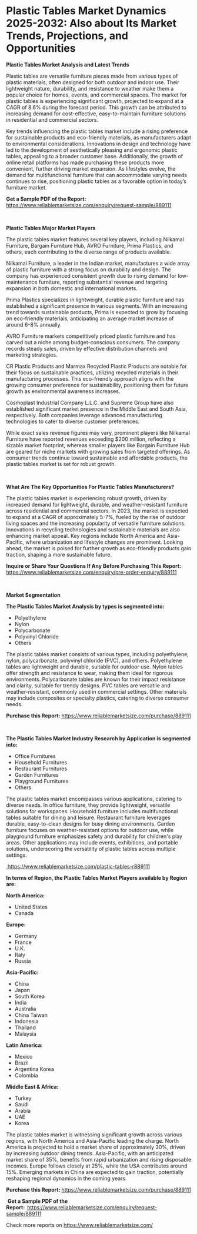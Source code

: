 <p><h1>Plastic Tables Market Dynamics 2025-2032: Also about Its Market Trends, Projections, and Opportunities</h1></p><p><strong>Plastic Tables Market Analysis and Latest Trends</strong></p>
<p><p>Plastic tables are versatile furniture pieces made from various types of plastic materials, often designed for both outdoor and indoor use. Their lightweight nature, durability, and resistance to weather make them a popular choice for homes, events, and commercial spaces. The market for plastic tables is experiencing significant growth, projected to expand at a CAGR of 8.6% during the forecast period. This growth can be attributed to increasing demand for cost-effective, easy-to-maintain furniture solutions in residential and commercial sectors.</p><p>Key trends influencing the plastic tables market include a rising preference for sustainable products and eco-friendly materials, as manufacturers adapt to environmental considerations. Innovations in design and technology have led to the development of aesthetically pleasing and ergonomic plastic tables, appealing to a broader customer base. Additionally, the growth of online retail platforms has made purchasing these products more convenient, further driving market expansion. As lifestyles evolve, the demand for multifunctional furniture that can accommodate varying needs continues to rise, positioning plastic tables as a favorable option in today’s furniture market.</p></p>
<p><strong>Get a Sample PDF of the Report:&nbsp;</strong> <a href="https://www.reliablemarketsize.com/enquiry/request-sample/889111?utm_campaign=3166&utm_medium=2&utm_source=Github&utm_content=ia&utm_term=04042025&utm_id=plastic-tables">https://www.reliablemarketsize.com/enquiry/request-sample/889111</a></p>
<p>&nbsp;</p>
<p><strong>Plastic Tables Major Market Players</strong></p>
<p><p>The plastic tables market features several key players, including Nilkamal Furniture, Bargain Furniture Hub, AVRO Furniture, Prima Plastics, and others, each contributing to the diverse range of products available. </p><p>Nilkamal Furniture, a leader in the Indian market, manufactures a wide array of plastic furniture with a strong focus on durability and design. The company has experienced consistent growth due to rising demand for low-maintenance furniture, reporting substantial revenue and targeting expansion in both domestic and international markets.</p><p>Prima Plastics specializes in lightweight, durable plastic furniture and has established a significant presence in various segments. With an increasing trend towards sustainable products, Prima is expected to grow by focusing on eco-friendly materials, anticipating an average market increase of around 6-8% annually.</p><p>AVRO Furniture markets competitively priced plastic furniture and has carved out a niche among budget-conscious consumers. The company records steady sales, driven by effective distribution channels and marketing strategies.</p><p>CR Plastic Products and Marmax Recycled Plastic Products are notable for their focus on sustainable practices, utilizing recycled materials in their manufacturing processes. This eco-friendly approach aligns with the growing consumer preference for sustainability, positioning them for future growth as environmental awareness increases.</p><p>Cosmoplast Industrial Company L.L.C. and Supreme Group have also established significant market presence in the Middle East and South Asia, respectively. Both companies leverage advanced manufacturing technologies to cater to diverse customer preferences.</p><p>While exact sales revenue figures may vary, prominent players like Nilkamal Furniture have reported revenues exceeding $200 million, reflecting a sizable market footprint, whereas smaller players like Bargain Furniture Hub are geared for niche markets with growing sales from targeted offerings. As consumer trends continue toward sustainable and affordable products, the plastic tables market is set for robust growth.</p></p>
<p>&nbsp;</p>
<p><strong>What Are The Key Opportunities For Plastic Tables Manufacturers?</strong></p>
<p><p>The plastic tables market is experiencing robust growth, driven by increased demand for lightweight, durable, and weather-resistant furniture across residential and commercial sectors. In 2023, the market is expected to expand at a CAGR of approximately 5-7%, fueled by the rise of outdoor living spaces and the increasing popularity of versatile furniture solutions. Innovations in recycling technologies and sustainable materials are also enhancing market appeal. Key regions include North America and Asia-Pacific, where urbanization and lifestyle changes are prominent. Looking ahead, the market is poised for further growth as eco-friendly products gain traction, shaping a more sustainable future.</p></p>
<p><strong>Inquire or Share Your Questions If Any Before Purchasing This Report:</strong> <a href="https://www.reliablemarketsize.com/enquiry/pre-order-enquiry/889111?utm_campaign=3166&utm_medium=2&utm_source=Github&utm_content=ia&utm_term=04042025&utm_id=plastic-tables">https://www.reliablemarketsize.com/enquiry/pre-order-enquiry/889111</a></p>
<p>&nbsp;</p>
<p><strong>Market Segmentation</strong></p>
<p><strong>The Plastic Tables Market Analysis by types is segmented into:</strong></p>
<p><ul><li>Polyethylene</li><li>Nylon</li><li>Polycarbonate</li><li>Polyvinyl Chloride</li><li>Others</li></ul></p>
<p><p>The plastic tables market consists of various types, including polyethylene, nylon, polycarbonate, polyvinyl chloride (PVC), and others. Polyethylene tables are lightweight and durable, suitable for outdoor use. Nylon tables offer strength and resistance to wear, making them ideal for rigorous environments. Polycarbonate tables are known for their impact resistance and clarity, suitable for trendy designs. PVC tables are versatile and weather-resistant, commonly used in commercial settings. Other materials may include composites or specialty plastics, catering to diverse consumer needs.</p></p>
<p><strong>Purchase this Report:&nbsp;</strong><a href="https://www.reliablemarketsize.com/purchase/889111?utm_campaign=3166&utm_medium=2&utm_source=Github&utm_content=ia&utm_term=04042025&utm_id=plastic-tables">https://www.reliablemarketsize.com/purchase/889111</a></p>
<p>&nbsp;</p>
<p><strong>The Plastic Tables Market Industry Research by Application is segmented into:</strong></p>
<p><ul><li>Office Furnitures</li><li>Household Furnitures</li><li>Restaurant Furnitures</li><li>Garden Furnitures</li><li>Playground Furnitures</li><li>Others</li></ul></p>
<p><p>The plastic tables market encompasses various applications, catering to diverse needs. In office furniture, they provide lightweight, versatile solutions for workspaces. Household furniture includes multifunctional tables suitable for dining and leisure. Restaurant furniture leverages durable, easy-to-clean designs for busy dining environments. Garden furniture focuses on weather-resistant options for outdoor use, while playground furniture emphasizes safety and durability for children's play areas. Other applications may include events, exhibitions, and portable solutions, underscoring the versatility of plastic tables across multiple settings.</p></p>
<p><a href="https://www.reliablemarketsize.com/plastic-tables-r889111?utm_campaign=3166&utm_medium=2&utm_source=Github&utm_content=ia&utm_term=04042025&utm_id=plastic-tables">&nbsp;https://www.reliablemarketsize.com/plastic-tables-r889111</a></p>
<p><strong>In terms of Region, the Plastic Tables Market Players available by Region are:</strong></p>
<p>
    <p> <strong> North America: </strong>
        <ul>
            <li>United States</li>
            <li>Canada</li>
        </ul>
        </p> 
    <p> <strong> Europe: </strong>
        <ul>
            <li>Germany</li>
            <li>France</li>
            <li>U.K.</li>
            <li>Italy</li>
            <li>Russia</li>
        </ul>
        </p> 
    <p> <strong> Asia-Pacific: </strong>
        <ul>
            <li>China</li>
            <li>Japan</li>
            <li>South Korea</li>
            <li>India</li>
            <li>Australia</li>
            <li>China Taiwan</li>
            <li>Indonesia</li>
            <li>Thailand</li>
            <li>Malaysia</li>
        </ul>
        </p> 
    <p> <strong> Latin America: </strong>
        <ul>
            <li>Mexico</li>
            <li>Brazil</li>
            <li>Argentina Korea</li>
            <li>Colombia</li>
        </ul>
        </p> 
    <p> <strong> Middle East & Africa: </strong>
        <ul>
            <li>Turkey</li>
            <li>Saudi</li>
            <li>Arabia</li>
            <li>UAE</li>
            <li>Korea</li>
        </ul>
    </p>
    </p>
<p><p>The plastic tables market is witnessing significant growth across various regions, with North America and Asia-Pacific leading the charge. North America is projected to hold a market share of approximately 30%, driven by increasing outdoor dining trends. Asia-Pacific, with an anticipated market share of 35%, benefits from rapid urbanization and rising disposable incomes. Europe follows closely at 25%, while the USA contributes around 15%. Emerging markets in China are expected to gain traction, potentially reshaping regional dynamics in the coming years.</p></p>
<p><strong>Purchase this Report: </strong><a href="https://www.reliablemarketsize.com/purchase/889111?utm_campaign=3166&utm_medium=2&utm_source=Github&utm_content=ia&utm_term=04042025&utm_id=plastic-tables">https://www.reliablemarketsize.com/purchase/889111</a></p>
<p>&nbsp;<strong>Get a Sample PDF of the Report:&nbsp;&nbsp;</strong><a href="https://www.reliablemarketsize.com/enquiry/request-sample/889111?utm_campaign=3166&utm_medium=2&utm_source=Github&utm_content=ia&utm_term=04042025&utm_id=plastic-tables">https://www.reliablemarketsize.com/enquiry/request-sample/889111</a></p>
<p><strong></strong></p>
<p>Check more reports on <a href="https://www.reliablemarketsize.com/?utm_campaign=3166&utm_medium=2&utm_source=Github&utm_content=ia&utm_term=04042025&utm_id=plastic-tables">https://www.reliablemarketsize.com/</a></p>